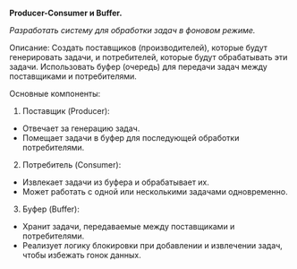 **Producer-Consumer и Buffer.**

_Разработать систему для обработки задач в фоновом режиме._

Описание: Создать поставщиков (производителей), которые будут генерировать
задачи, и потребителей, которые будут обрабатывать эти задачи. Использовать буфер
(очередь) для передачи задач между поставщиками и потребителями.

Основные компоненты:
1) Поставщик (Producer):
- Отвечает за генерацию задач.
- Помещает задачи в буфер для последующей обработки потребителями.
2) Потребитель (Consumer):
- Извлекает задачи из буфера и обрабатывает их.
- Может работать с одной или несколькими задачами одновременно.
3) Буфер (Buffer):
- Хранит задачи, передаваемые между поставщиками и потребителями.
- Реализует логику блокировки при добавлении и извлечении задач, чтобы избежать гонок данных.
